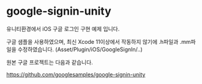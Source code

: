 # google-signin-unity

유니티환경에서 iOS 구글 로그인 구현 예제 입니다.

구글 샘플을 사용하였으며, 최신 Xcode 11이상에서 작동하지 않기에 .h파일과 .mm파일을 수정하였습니다. (Asset/Plugin/iOS/GoogleSignIn/..)

원본 구글 프로젝트는 다음과 같습니다.

https://github.com/googlesamples/google-signin-unity

